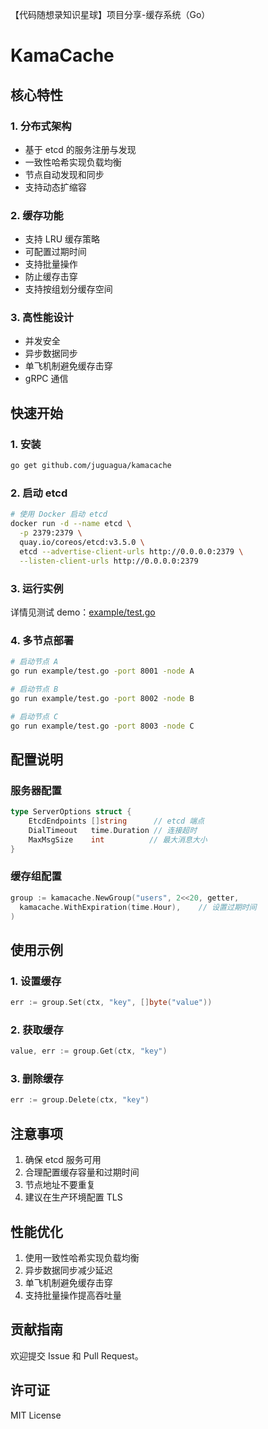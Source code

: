 【代码随想录知识星球】项目分享-缓存系统（Go）

# KamaCache

## 核心特性

### 1. 分布式架构
- 基于 etcd 的服务注册与发现
- 一致性哈希实现负载均衡
- 节点自动发现和同步
- 支持动态扩缩容

### 2. 缓存功能
- 支持 LRU 缓存策略
- 可配置过期时间
- 支持批量操作
- 防止缓存击穿
- 支持按组划分缓存空间

### 3. 高性能设计
- 并发安全
- 异步数据同步
- 单飞机制避免缓存击穿
- gRPC 通信

## 快速开始

### 1. 安装
```bash
go get github.com/juguagua/kamacache
```

### 2. 启动 etcd
```bash
# 使用 Docker 启动 etcd
docker run -d --name etcd \
  -p 2379:2379 \
  quay.io/coreos/etcd:v3.5.0 \
  etcd --advertise-client-urls http://0.0.0.0:2379 \
  --listen-client-urls http://0.0.0.0:2379
```

### 3. 运行实例

详情见测试 demo：[example/test.go](example/test.go)


### 4. 多节点部署
```bash
# 启动节点 A
go run example/test.go -port 8001 -node A

# 启动节点 B
go run example/test.go -port 8002 -node B

# 启动节点 C
go run example/test.go -port 8003 -node C
```

## 配置说明

### 服务器配置
```go
type ServerOptions struct {
    EtcdEndpoints []string      // etcd 端点
    DialTimeout   time.Duration // 连接超时
    MaxMsgSize    int          // 最大消息大小
}
```

### 缓存组配置
```go
group := kamacache.NewGroup("users", 2<<20, getter,
  kamacache.WithExpiration(time.Hour),    // 设置过期时间
)
```

## 使用示例

### 1. 设置缓存
```go
err := group.Set(ctx, "key", []byte("value"))
```

### 2. 获取缓存
```go
value, err := group.Get(ctx, "key")
```

### 3. 删除缓存
```go
err := group.Delete(ctx, "key")
```

## 注意事项

1. 确保 etcd 服务可用
2. 合理配置缓存容量和过期时间
3. 节点地址不要重复
4. 建议在生产环境配置 TLS

## 性能优化

1. 使用一致性哈希实现负载均衡
2. 异步数据同步减少延迟
3. 单飞机制避免缓存击穿
4. 支持批量操作提高吞吐量

## 贡献指南

欢迎提交 Issue 和 Pull Request。

## 许可证

MIT License

